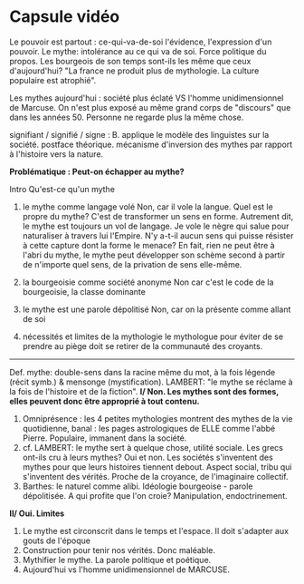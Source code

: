 # Capsule vidéo

Le pouvoir est partout : ce-qui-va-de-soi l'évidence, l'expression d'un pouvoir. Le mythe: intolérance au ce qui va de soi.
Force politique du propos.
Les bourgeois de son temps sont-ils les même que ceux d'aujourd'hui? "La france ne produit plus de mythologie. La culture populaire est atrophié".

Les mythes aujourd'hui : société plus éclaté VS l'homme unidimensionnel de Marcuse. On n'est plus exposé au même grand corps de "discours" que dans les années 50. Personne ne regarde plus la même chose.

signifiant / signifié / signe : B. applique le modèle des linguistes sur la société. postface théorique.
mécanisme d'inversion des mythes par rapport à l'histoire vers la nature.

**Problématique : Peut-on échapper au mythe?**

Intro Qu'est-ce qu'un mythe
1) le mythe comme langage volé
Non, car il vole la langue.
Quel est le propre du mythe? C'est de transformer un sens en forme. Autrement dit, le mythe est toujours un vol de langage. Je vole le nègre qui salue pour naturaliser à travers lui l'Empire.
N'y a-t-il aucun sens qui puisse résister à cette capture dont la forme le menace? En fait, rien ne peut être à l'abri du mythe, le mythe peut développer son schème second à partir de n'importe quel sens, de la privation de sens elle-même.

2) la bourgeoisie comme société anonyme
Non car c'est le code de la bourgeoisie, la classe dominante

3) le mythe est une parole dépolitisé
Non, car on la présente comme allant de soi

4) nécessités et limites de la mythologie
le mythologue pour éviter de se prendre au piège doit se retirer de la communauté des croyants.

---

Def. mythe: double-sens dans la racine même du mot, à la fois légende (récit symb.) & mensonge (mystification). LAMBERT: "le mythe se réclame à la fois de l'histoire et de la fiction".
**I/ Non. Les mythes sont des formes, elles peuvent donc être approprié à tout contenu.**
1. Omniprésence : les 4 petites mythologies montrent des mythes de la vie quotidienne, banal : les pages astrologiques de ELLE comme l'abbé Pierre. Populaire, immanent dans la société.
2. cf. LAMBERT: le mythe sert à quelque chose, utilité sociale. Les grecs ont-ils cru à leurs mythes? Oui et non. Les sociétés s'inventent des mythes pour que leurs histoires tiennent debout. Aspect social, tribu qui s'inventent des vérités. Proche de la croyance, de l'imaginaire collectif.
3. Barthes: le naturel comme alibi. Idéologie bourgeoise - parole dépolitisée. A qui profite que l'on croie? Manipulation, endoctrinement.

**II/  Oui. Limites**
1. Le mythe est circonscrit dans le temps et l'espace. Il doit s'adapter aux gouts de l'époque
2. Construction pour tenir nos vérités. Donc maléable.
3. Mythifier le mythe. La parole politique et poétique.
4. Aujourd'hui vs l'homme unidimensionnel de MARCUSE.

